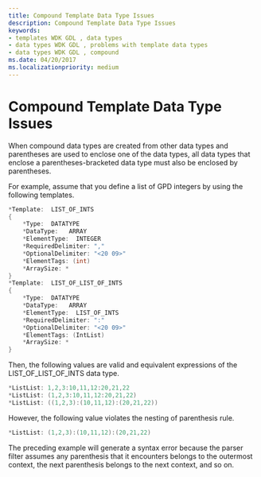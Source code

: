 ```yaml
---
title: Compound Template Data Type Issues
description: Compound Template Data Type Issues
keywords:
- templates WDK GDL , data types
- data types WDK GDL , problems with template data types
- data types WDK GDL , compound
ms.date: 04/20/2017
ms.localizationpriority: medium
---
```


# Compound Template Data Type Issues


When compound data types are created from other data types and parentheses are used to enclose one of the data types, all data types that enclose a parentheses-bracketed data type must also be enclosed by parentheses.

For example, assume that you define a list of GPD integers by using the following templates.

```cpp
*Template:  LIST_OF_INTS
{
    *Type:  DATATYPE
    *DataType:   ARRAY
    *ElementType:  INTEGER
    *RequiredDelimiter: ","
    *OptionalDelimiter: "<20 09>"
    *ElementTags: (int)
    *ArraySize: *
}
*Template:  LIST_OF_LIST_OF_INTS
{
    *Type:  DATATYPE
    *DataType:   ARRAY
    *ElementType:  LIST_OF_INTS
    *RequiredDelimiter: ":"
    *OptionalDelimiter: "<20 09>"
    *ElementTags: (IntList)
    *ArraySize: *
}
```

Then, the following values are valid and equivalent expressions of the LIST\_OF\_LIST\_OF\_INTS data type.

```cpp
*ListList: 1,2,3:10,11,12:20,21,22 
*ListList: (1,2,3:10,11,12:20,21,22)
*ListList: ((1,2,3):(10,11,12):(20,21,22))
```

However, the following value violates the nesting of parenthesis rule.

```cpp
*ListList: (1,2,3):(10,11,12):(20,21,22)
```

The preceding example will generate a syntax error because the parser filter assumes any parenthesis that it encounters belongs to the outermost context, the next parenthesis belongs to the next context, and so on.

 

 





